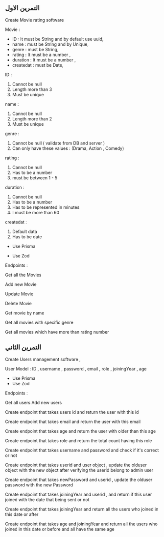 
## التمرين الاول 
Create Movie rating software  

Movie  :

- ID : It must be String and by default use uuid,
- name : must be String and by Unique,
- genre : must be String,
- rating : It must be a number ,
- duration : It must be a number  ,
- createdat : must be Date,





ID : 
1. Cannot be null 
2. Length more than 3
3. Must be unique 

name  :

1. Cannot be null
2. Length more than 2
3. Must be unique

genre :
1. Cannot be null ( validate from DB and server )
2. Can only have these values : (Drama, Action , Comedy)

rating :

1. Cannot be null
2. Has to be a number
3. must be between 1 - 5

duration :
1. Cannot be null
2. Has to be a number
3. Has to be represented in minutes
4. I must be more than 60

createdat :
1. Default data
2. Has to be date


- Use Prisma

- Use Zod


Endpoints :

Get all the Movies

Add new Movie

Update Movie

Delete Movie

Get movie by name

Get all movies with specific genre

Get all movies which have more than rating number


## التمرين الثاني

Create Users management software ,

User Model : ID , username , password , email , role , joiningYear , age

 - Use Prisma
 - Use Zod

Endpoints :

Get all users Add new users

Create endpoint that takes users id and return the user with this id

Create endpoint that takes email and return the user with this email

Create endpoint that takes age and return the user with older than this age

Create endpoint that takes role and return the total count having this role

Create endpoint that takes username and password and check if it's correct or not

Create endpoint that takes userid and user object , update the olduser object with the new object after verifying the userid belong to admin user

Create endpoint that takes newPassword and userid , update the olduser password with the new Password

Create endpoint that takes joiningYear and userid , and return if this user joined with the date that being sent or not

Create endpoint that takes joiningYear and return all the users who joined in this date or after

Create endpoint that takes age and joiningYear and return all the users who joined in this date or before and all have the same age
